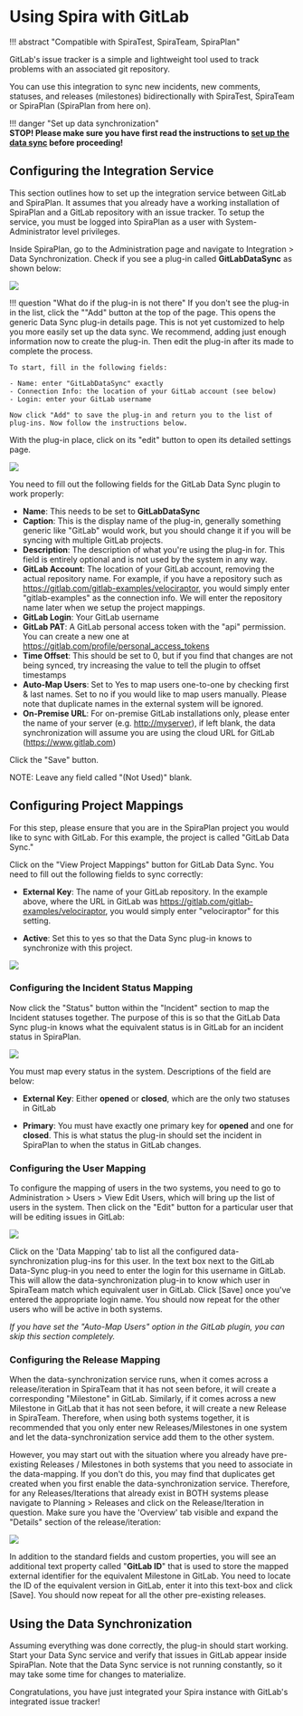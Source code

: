 # Using Spira with GitLab
!!! abstract "Compatible with SpiraTest, SpiraTeam, SpiraPlan"

GitLab's issue tracker is a simple and lightweight tool used to track problems with an associated git repository. 

You can use this integration to sync new incidents, new comments, statuses, and releases (milestones) bidirectionally with SpiraTest, SpiraTeam or SpiraPlan (SpiraPlan from here on).

!!! danger "Set up data synchronization"     
    **STOP! Please make sure you have first read the instructions to [set up  the data sync](Setting-up-Data-Synchronization.md) before proceeding!**


## Configuring the Integration Service 

This section outlines how to set up the integration service between GitLab and SpiraPlan. It assumes that you already have a working installation of SpiraPlan and a GitLab repository with an issue tracker. To setup the service, you must be logged into SpiraPlan as a user with System-Administrator level privileges.

Inside SpiraPlan, go to the Administration page and navigate to Integration > Data Synchronization. Check if you see a plug-in called **GitLabDataSync** as shown below:

![](img/Using_Spira_with_GitLab_216.png)

!!! question "What do if the plug-in is not there"
    If you don't see the plug-in in the list, click the ""Add" button at the top of the page. This opens the generic Data Sync plug-in details page. This is not yet customized to help you more easily set up the data sync. We recommend, adding just enough information now to create the plug-in. Then edit the plug-in after its made to complete the process.

    To start, fill in the following fields:

    - Name: enter "GitLabDataSync" exactly
    - Connection Info: the location of your GitLab account (see below)
    - Login: enter your GitLab username

    Now click "Add" to save the plug-in and return you to the list of plug-ins. Now follow the instructions below.

With the plug-in place, click on its "edit" button to open its detailed settings page.

![](img/Using_Spira_with_GitLab_217.png)

You need to fill out the following fields for the GitLab Data Sync plugin to work properly:

- **Name**: This needs to be set to **GitLabDataSync**
- **Caption**: This is the display name of the plug-in, generally something generic like "GitLab" would work, but you should change it if you will be syncing with multiple GitLab projects.
- **Description**: The description of what you're using the plug-in for. This field is entirely optional and is not used by the system in any way.
- **GitLab Account**: The location of your GitLab account, removing the actual repository name. For example, if you have a repository such as <https://gitlab.com/gitlab-examples/velociraptor>, you would simply enter "gitlab-examples" as the connection info. We will enter the repository name later when we setup the project mappings.
- **GitLab Login**: Your GitLab username
- **GitLab PAT**: A GitLab personal access token with the "api" permission. You can create a new one at <https://gitlab.com/profile/personal_access_tokens>
- **Time Offset**: This should be set to 0, but if you find that changes are not being synced, try increasing the value to tell the plugin to offset timestamps
- **Auto-Map Users**: Set to Yes to map users one-to-one by checking first & last names. Set to no if you would like to map users manually. Please note that duplicate names in the external system will be ignored.
- **On-Premise URL**: For on-premise GitLab installations only, please enter the name of your server (e.g. <http://myserver>), if left blank, the data synchronization will assume you are using the cloud URL for GitLab (<https://www.gitlab.com>)

Click the "Save" button.

NOTE: Leave any field called "(Not Used)" blank. 


## Configuring Project Mappings

For this step, please ensure that you are in the SpiraPlan project you would like to sync with GitLab. For this example, the project is called "GitLab Data Sync."

Click on the "View Project Mappings" button for GitLab Data Sync. You need to fill out the following fields to sync correctly:

-   **External Key**: The name of your GitLab repository. In the example above, where the URL in GitLab was <https://gitlab.com/gitlab-examples/velociraptor>, you would simply enter "velociraptor" for this setting.

-   **Active**: Set this to yes so that the Data Sync plug-in knows to synchronize with this project.

![](img/Using_Spira_with_GitLab_219.png)


### Configuring the Incident Status Mapping

Now click the "Status" button within the "Incident" section to map the Incident statuses together. The purpose of this is so that the GitLab Data Sync plug-in knows what the equivalent status is in GitLab for an incident status in SpiraPlan.

![](img/Using_Spira_with_GitLab_220.png)

You must map every status in the system. Descriptions of the field are below:

-   **External Key**: Either **opened** or **closed**, which are the only two statuses in GitLab

-   **Primary**: You must have exactly one primary key for **opened** and one for **closed**. This is what status the plug-in should set the incident in SpiraPlan to when the status in GitLab changes.


### Configuring the User Mapping

To configure the mapping of users in the two systems, you need to go to Administration \> Users \> View Edit Users, which will bring up the list of users in the system. Then click on the "Edit" button for a particular user that will be editing issues in GitLab:

![](img/Using_Spira_with_GitLab_221.png)

Click on the 'Data Mapping' tab to list all the configured data-synchronization plug-ins for this user. In the text box next to the GitLab Data-Sync plug-in you need to enter the login for this username in GitLab. This will allow the data-synchronization plug-in to know which user in SpiraTeam match which equivalent user in GitLab. Click
\[Save\] once you've entered the appropriate login name. You should now repeat for the other users who will be active in both systems.

*If you have set the "Auto-Map Users" option in the GitLab plugin, you can skip this section completely.*


### Configuring the Release Mapping

When the data-synchronization service runs, when it comes across a release/iteration in SpiraTeam that it has not seen before, it will create a corresponding "Milestone" in GitLab. Similarly, if it comes across a new Milestone in GitLab that it has not seen before, it will create a new Release in SpiraTeam. Therefore, when using both systems together, it is recommended that you only enter new Releases/Milestones in one system and let the data-synchronization service add them to the other system.

However, you may start out with the situation where you already have pre-existing Releases / Milestones in both systems that you need to associate in the data-mapping. If you don't do this, you may find that duplicates get created when you first enable the data-synchronization service. Therefore, for any Releases/Iterations that already exist in BOTH systems please navigate to Planning \> Releases and click on the Release/Iteration in question. Make sure you have the 'Overview' tab visible and expand the "Details" section of the release/iteration:

![](img/Using_Spira_with_GitLab_222.png)

In addition to the standard fields and custom properties, you will see an additional text property called "**GitLab ID**" that is used to store the mapped external identifier for the equivalent Milestone in GitLab. You need to locate the ID of the equivalent version in GitLab, enter it into this text-box and click \[Save\]. You should now repeat for all the other pre-existing releases.


## Using the Data Synchronization

Assuming everything was done correctly, the plug-in should start working. Start your Data Sync service and verify that issues in GitLab appear inside SpiraPlan. Note that the Data Sync service is not running constantly, so it may take some time for changes to materialize.

Congratulations, you have just integrated your Spira instance with GitLab's integrated issue tracker!

